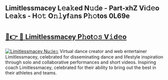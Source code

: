 ## Limitlessmacey L𝚎a𝚔ed N𝚞𝚍e - Part-xhZ Vi𝚍𝚎o L𝚎a𝚔s - H𝚘𝚝 O𝚗𝚕yf𝚊ns P𝚑𝚘tos 0L69e

# <h2><a href="http://kf8741.oniu.top/?m=Limitlessmacey">🔗👉 🔴 Limitlessmacey P𝚑ot𝚘𝚜 V𝚒d𝚎o</a></h2>

[![Limitlessmacey Nu𝚍e𝚜](https://i.imgur.com/0qMVB7G.gif)](http://kf8741.oniu.top/?m=Limitlessmacey)
Virtual dance creator and web entertainer Limitlessmacey, celebrated for disseminating dance and lifestyle inspiration through solo and collaborative performances and short videos. Inspiring coach Limitlessmacey, celebrated for their ability to bring out the best in their athletes and teams.  

